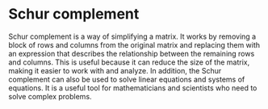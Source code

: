 # Schur complement

Schur complement is a way of simplifying a matrix. It works by removing a block of rows and columns from the original matrix and replacing them with an expression that describes the relationship between the remaining rows and columns. This is useful because it can reduce the size of the matrix, making it easier to work with and analyze. In addition, the Schur complement can also be used to solve linear equations and systems of equations. It is a useful tool for mathematicians and scientists who need to solve complex problems.

